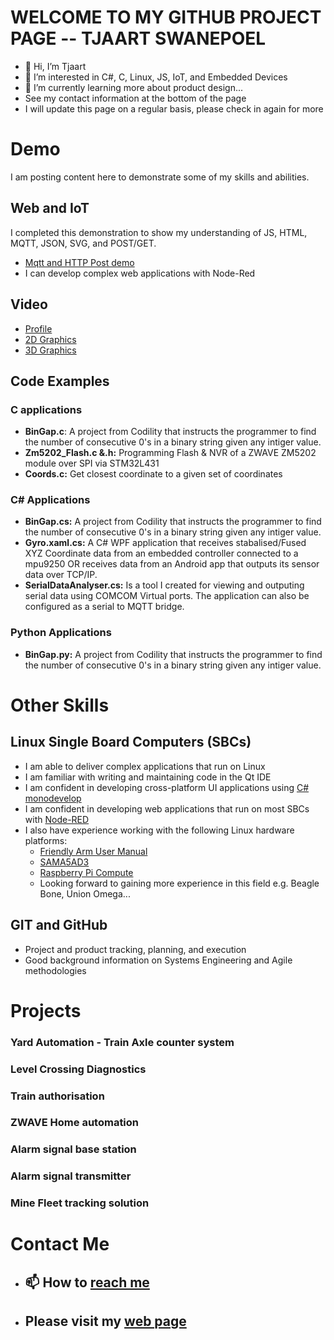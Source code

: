 # WELCOME TO MY GITHUB PROJECT PAGE -- TJAART SWANEPOEL
- 👋 Hi, I’m Tjaart
- 👀 I’m interested in C#, C, Linux, JS, IoT, and Embedded Devices
- 🌱 I’m currently learning more about product design...
- See my contact information at the bottom of the page
- I will update this page on a regular basis, please check in again for more 


# Demo
I am posting content here to demonstrate some of my skills and abilities.  

## Web and IoT
I completed this demonstration to show my understanding of JS, HTML, MQTT, JSON, SVG, and POST/GET.  
- [Mqtt and HTTP Post demo](https://script.google.com/macros/s/AKfycbxKKL5dipvyvXlYChkrXGTGLB1apzp-SbUMDdXZqYjSVsQPpMRNaxagVdMoDUoX5QEH/exec)
- I can develop complex web applications with Node-Red

## Video 
- [Profile](https://youtu.be/dQmrBmqwTiQ)
- [2D Graphics](https://youtu.be/H3IljpnrgXU)
- [3D Graphics](https://youtu.be/YwQEI-VfYTQ)

## Code Examples

### C applications
- **BinGap.c**: A project from Codility that instructs the programmer to find the number of consecutive 0's in a binary string given any intiger value. 
- **Zm5202_Flash.c &.h:** Programming Flash & NVR of a ZWAVE ZM5202 module over SPI via STM32L431 
- **Coords.c:** Get closest coordinate to a given set of coordinates  

### C# Applications  

- **BinGap.cs:** A project from Codility that instructs the programmer to find the number of consecutive 0's in a binary string given any intiger value. 
- **Gyro.xaml.cs:** A C# WPF application that receives stabalised/Fused XYZ Coordinate data from an embedded controller connected to a mpu9250 OR receives data from an Android app that outputs its sensor data over TCP/IP. 
- **SerialDataAnalyser.cs:** Is a tool I created for viewing and outputing serial data using COMCOM Virtual ports. The application can also be configured as a serial to MQTT bridge.  

### Python Applications
- **BinGap.py:** A project from Codility that instructs the programmer to find the number of consecutive 0's in a binary string given any intiger value. 


# Other Skills

## Linux Single Board Computers (SBCs) 
 - I am able to deliver complex applications that run on Linux
 - I am familiar with writing and maintaining code in the Qt IDE
 - I am confident in developing cross-platform UI applications using [C# monodevelop](https://www.monodevelop.com/)
 - I am confident in developing web applications that run on most SBCs with [Node-RED](https://nodered.org/)
 - I also have experience working with the following Linux hardware platforms:
      - [Friendly Arm User Manual](https://drive.google.com/file/d/1oycAqawBP5LXR2k4kznN_pqpRAKSmaE2/view?usp=sharing)
      - [SAMA5AD3](https://drive.google.com/file/d/1eLe5A3R8QMKqDcHl8vZGrN2RFSmSkYRA/view?usp=sharing)
      - [Raspberry Pi Compute](https://www.raspberrypi.com/products/compute-module-4/?variant=raspberry-pi-cm4001000)
      - Looking forward to gaining more experience in this field e.g. Beagle Bone, Union Omega...
      
## GIT and GitHub 

- Project and product tracking, planning, and execution
- Good background information on Systems Engineering and Agile methodologies

# Projects

### Yard Automation - Train Axle counter system
### Level Crossing Diagnostics
### Train authorisation 
### ZWAVE Home automation
### Alarm signal base station
### Alarm signal transmitter
### Mine Fleet tracking solution


# Contact Me

- ## 📫 How to [reach me](mailto:tjs.swanepoel@gmail.com)
- ## Please visit my [web page](https://sites.google.com/view/tjaartportfolio/home)

<!---
Tjaart55/Tjaart55 is a ✨ special ✨ repository because its `README.md` (this file) appears on your GitHub profile.
You can click the Preview link to take a look at your changes.

The aim of this product was to:
- Build ZWAVE functionality into an existing project.  
- The ZWAVE controller needed to be programmed with a hex file from the chip manufacturer before the application could work. This needed to be added to our manufacturing process.
- The ZWAVE application collected ZWAVE network information and controlled ZWAVE devices according to commands coming from our product's phone application.

--->

